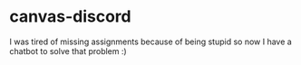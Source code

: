 # canvas-discord

I was tired of missing assignments because of being stupid so now I have a
chatbot to solve that problem :)
